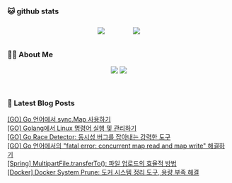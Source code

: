 
###  🐱 github stats  

<div id="main" align="center">
    <img src="https://github-readme-stats.vercel.app/api?username=peterica&count_private=true&show_icons=true&theme=radical"
        style="height: auto; margin-left: 20px; margin-right: 20px; padding: 10px;"/>
    <img src="https://github-readme-stats.vercel.app/api/top-langs/?username=peterica&layout=compact"   
        style="height: auto; margin-left: 20px; margin-right: 20px; padding: 10px;"/>
</div>

###  💁‍♀️ About Me  
<p align="center">
    <a href="https://peterica.tistory.com/"><img src="https://img.shields.io/badge/Blog-FF5722?style=flat-square&logo=Blogger&logoColor=white"/></a>
    <a href="mailto:ilovefran.ofm@gmail.com"><img src="https://img.shields.io/badge/Gmail-d14836?style=flat-square&logo=Gmail&logoColor=white&link=ilovefran.ofm@gmail.com"/></a>
</p>

<br>

### 📕 Latest Blog Posts   

<a href ="https://peterica.tistory.com/879"> [GO] Go 언어에서 sync.Map 사용하기 </a> <br>
<a href ="https://peterica.tistory.com/878"> [GO] Golang에서 Linux 명령어 실행 및 관리하기 </a> <br>
<a href ="https://peterica.tistory.com/877"> [GO] Go Race Detector: 동시성 버그를 잡아내는 강력한 도구 </a> <br>
<a href ="https://peterica.tistory.com/876"> [GO] Go 언어에서의 &quot;fatal error: concurrent map read and map write&quot; 해결하기 </a> <br>
<a href ="https://peterica.tistory.com/875"> [Spring] MultipartFile.transferTo(): 파일 업로드의 효율적 방법 </a> <br>
<a href ="https://peterica.tistory.com/874"> [Docker] Docker System Prune: 도커 시스템 정리 도구, 용량 부족 해결 </a> <br>
